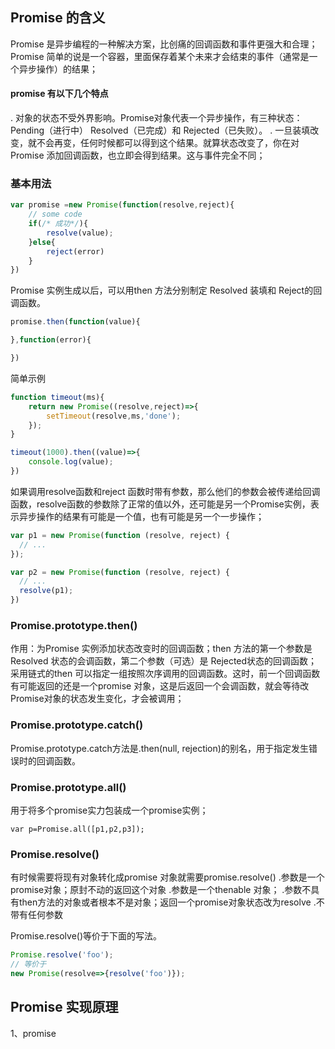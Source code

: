 ## Promise 的含义
Promise 是异步编程的一种解决方案，比创痛的回调函数和事件更强大和合理；  
Promise 简单的说是一个容器，里面保存着某个未来才会结束的事件（通常是一个异步操作）的结果；

#### promise 有以下几个特点
. 对象的状态不受外界影响。Promise对象代表一个异步操作，有三种状态：Pending（进行中） Resolved（已完成）和 Rejected（已失败）。
. 一旦装填改变，就不会再变，任何时候都可以得到这个结果。就算状态改变了，你在对Promise 添加回调函数，也立即会得到结果。这与事件完全不同；
### 基本用法
``` javascript
var promise =new Promise(function(resolve,reject){
    // some code
    if(/* 成功*/){
        resolve(value);
    }else{
        reject(error)
    }
})
```
Promise 实例生成以后，可以用then 方法分别制定 Resolved 装填和 Reject的回调函数。
```javascript
promise.then(function(value){

},function(error){

})
```

简单示例
 ``` javascript
 function timeout(ms){
     return new Promise((resolve,reject)=>{
         setTimeout(resolve,ms,'done');
     });
 }

 timeout(1000).then((value)=>{
     console.log(value);
 })
 ```
如果调用resolve函数和reject 函数时带有参数，那么他们的参数会被传递给回调函数，resolve函数的参数除了正常的值以外，还可能是另一个Promise实例，表示异步操作的结果有可能是一个值，也有可能是另一个一步操作；
```javascript
var p1 = new Promise(function (resolve, reject) {
  // ...
});

var p2 = new Promise(function (resolve, reject) {
  // ...
  resolve(p1);
})

```
### Promise.prototype.then()
作用：为Promise 实例添加状态改变时的回调函数；then 方法的第一个参数是Resolved 状态的会调函数，第二个参数（可选）是 Rejected状态的回调函数；  
采用链式的then 可以指定一组按照次序调用的回调函数。这时，前一个回调函数有可能返回的还是一个promise 对象，这是后返回一个会调函数，就会等待改Promise对象的状态发生变化，才会被调用；

### Promise.prototype.catch()
Promise.prototype.catch方法是.then(null, rejection)的别名，用于指定发生错误时的回调函数。

### Promise.prototype.all()
用于将多个promise实力包装成一个promise实例；
```
var p=Promise.all([p1,p2,p3]);
```

### Promise.resolve()
有时候需要将现有对象转化成promise 对象就需要promise.resolve()
.参数是一个promise对象；原封不动的返回这个对象
.参数是一个thenable 对象；
.参数不具有then方法的对象或者根本不是对象；返回一个promise对象状态改为resolve
.不带有任何参数

Promise.resolve()等价于下面的写法。
``` javascript
Promise.resolve('foo');
// 等价于
new Promise(resolve=>{resolve('foo')});
```

## Promise 实现原理
1、promise


















